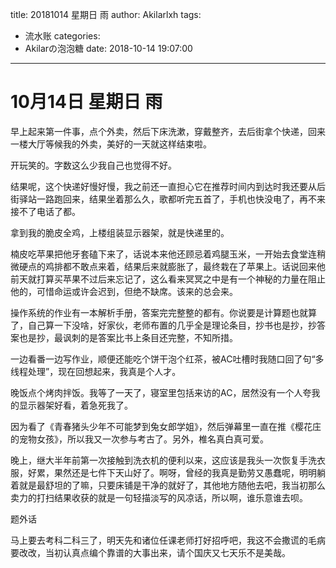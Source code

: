 title: 20181014 星期日 雨
author: Akilarlxh
tags:
  - 流水账
categories:
  - Akilarの泡泡糖
date: 2018-10-14 19:07:00
---
# 10月14日 星期日 雨

早上起来第一件事，点个外卖，然后下床洗漱，穿戴整齐，去后街拿个快递，回来一楼大厅等候我的外卖，美好的一天就这样结束啦。

开玩笑的。字数这么少我自己也觉得不好。

结果呢，这个快递好慢好慢，我之前还一直担心它在推荐时间内到达时我还要从后街驿站一路跑回来，结果坐着那么久，歌都听完五首了，手机也快没电了，再不来接不了电话了都。

拿到我的脆皮全鸡，上楼组装显示器架，就是快递里的。

楠皮吃苹果把他牙套磕下来了，话说本来他还顾忌着鸡腿玉米，一开始去食堂连稍微硬点的鸡排都不敢点来着，结果后来就膨胀了，最终栽在了苹果上。话说回来他前天就打算买苹果不过后来忘记了，这么看来冥冥之中是有一个神秘的力量在阻止他的，可惜命运或许会迟到，但绝不缺席。该来的总会来。

操作系统的作业有一本解析手册，答案完完整整的都有。你说要是计算题也就算了，自己算一下没啥，好家伙，老师布置的几乎全是理论条目，抄书也是抄，抄答案也是抄，最讽刺的是答案比书上条目还完整，不知所措。

一边看番一边写作业，顺便还能吃个饼干泡个红茶，被AC吐槽时我随口回了句“多线程处理”，现在回想起来，我真是个人才。

晚饭点个烤肉拌饭。我等了一天了，寝室里包括来访的AC，居然没有一个人夸我的显示器架好看，着急死我了。

因为看了《青春猪头少年不可能梦到兔女郎学姐》，然后弹幕里一直在推《樱花庄的宠物女孩》，所以我又一次参与考古了。另外，椎名真白真可爱。

晚上，继大半年前第一次接触到洗衣机的便利以来，这应该是我头一次恢复手洗衣服，好累，果然还是七件下天山好了。啊呀，曾经的我真是勤劳又愚蠢呢，明明躺着就是最舒坦的了嘛，只要床铺是干净的就好了，其他地方随他去吧，我当初那么卖力的打扫结果收获的就是一句轻描淡写的风凉话，所以啊，谁乐意谁去呗。

题外话

马上要去考科二科三了，明天先和诸位任课老师打好招呼吧，我这不会撒谎的毛病要改改，当初认真点编个靠谱的大事出来，请个国庆又七天乐不是美哉。
